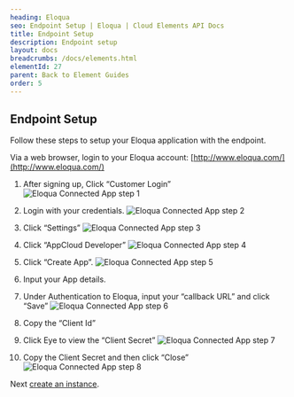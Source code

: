 ```yaml
---
heading: Eloqua
seo: Endpoint Setup | Eloqua | Cloud Elements API Docs
title: Endpoint Setup
description: Endpoint setup
layout: docs
breadcrumbs: /docs/elements.html
elementId: 27
parent: Back to Element Guides
order: 5
---
```


## Endpoint Setup

Follow these steps to setup your Eloqua application with the endpoint.

Via a web browser, login to your Eloqua account:
[http://www.eloqua.com/](http://www.eloqua.com/)

1. After signing up, Click “Customer Login”
![Eloqua Connected App step 1](http://cloud-elements.com/wp-content/uploads/2015/01/EloquaAPI1.png)

2. Login with your credentials.
![Eloqua Connected App step 2](http://cloud-elements.com/wp-content/uploads/2015/01/EloquaAPI2.png)

3. Click “Settings”
![Eloqua Connected App step 3](http://cloud-elements.com/wp-content/uploads/2016/05/EloquaAPI1.png)

4. Click “AppCloud Developer”
![Eloqua Connected App step 4](http://cloud-elements.com/wp-content/uploads/2016/05/EloquaAPI2.png)

5. Click “Create App”.
![Eloqua Connected App step 5](http://cloud-elements.com/wp-content/uploads/2016/05/EloquaAPI3.png)

6. Input your App details.

7. Under Authentication to Eloqua, input your “callback URL” and click “Save”
![Eloqua Connected App step 6](http://cloud-elements.com/wp-content/uploads/2016/05/EloquaAPI4.png)

8. Copy the “Client Id”

9. Click Eye to view the “Client Secret”
![Eloqua Connected App step 7](http://cloud-elements.com/wp-content/uploads/2016/05/EloquaAPI5.png)

10. Copy the Client Secret and then click “Close”
![Eloqua Connected App step 8](http://cloud-elements.com/wp-content/uploads/2016/05/EloquaAPI6.png)

Next [create an instance](eloqua-create-instance.html).
